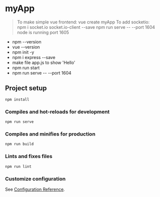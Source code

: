 # myApp

> To make simple vue frontend: vue create myApp
> To add socketio: npm i socket.io socket.io-client --save
> npm run serve -- --port 1604
> node is running port 1605 

- npm --version
- vue --version
- npm init -y
- npm i express --save
- make file app.js to show 'Hello'
- npm run start
- npm run serve -- --port 1604


## Project setup
```
npm install
```

### Compiles and hot-reloads for development
```
npm run serve
```

### Compiles and minifies for production
```
npm run build
```

### Lints and fixes files
```
npm run lint
```

### Customize configuration
See [Configuration Reference](https://cli.vuejs.org/config/).
